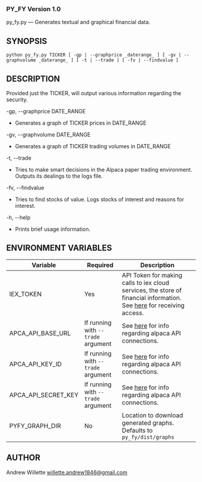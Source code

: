 ### PY_FY Version 1.0

py_fy.py — Generates textual and graphical financial data. 

## SYNOPSIS

    python py_fy.py TICKER [ -gp | --graphprice _daterange_ ] [ -gv | --graphvolume _daterange_ ] [ -t | --trade ] [ -fv | --findvalue ]

## DESCRIPTION

Provided just the TICKER, will output various information regarding the security. 

-gp, --graphprice DATE_RANGE

- Generates a graph of TICKER prices in DATE_RANGE 
    
-gv, --graphvolume DATE_RANGE

- Generates a graph of TICKER trading volumes in DATE_RANGE

-t, --trade

- Tries to make smart decisions in the Alpaca paper trading environment. Outputs its dealings to the logs file.

-fv, --findvalue

- Tries to find stocks of value. Logs stocks of interest and reasons for interest.

-h, --help

- Prints brief usage information.

## ENVIRONMENT VARIABLES

Variable | Required | Description
------------ | ------------- | -------------
IEX_TOKEN | Yes | API Token for making calls to iex cloud services, the store of financial information. See [here](https://iexcloud.io) for receiving access. 
APCA_API_BASE_URL | If running with `--trade` argument | See [here](https://app.alpaca.markets/paper) for info regarding alpaca API connections.
APCA_API_KEY_ID | If running with `--trade` argument | See [here](https://app.alpaca.markets/paper) for info regarding alpaca API connections.
APCA_API_SECRET_KEY | If running with `--trade` argument | See [here](https://app.alpaca.markets/paper) for info regarding alpaca API connections. 
PYFY_GRAPH_DIR | No | Location to download generated graphs. Defaults to `py_fy/dist/graphs`

## AUTHOR

Andrew Willette <willette.andrew1846@gmail.com>

